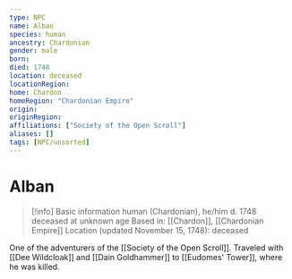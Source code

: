 ```yaml
---
type: NPC
name: Alban
species: human
ancestry: Chardonian
gender: male
born: 
died: 1748
location: deceased
locationRegion:
home: Chardon
homeRegion: "Chardonian Empire"
origin:
originRegion:
affiliations: ["Society of the Open Scroll"]
aliases: []
tags: [NPC/unsorted]
---
```

# Alban
>[!info] Basic information
>human (Chardonian), he/him
>d. 1748
>deceased at unknown age
>Based in: [[Chardon]], [[Chardonian Empire]]
>Location (updated November 15, 1748): deceased

One of the adventurers of the [[Society of the Open Scroll]]. Traveled with [[Dee Wildcloak]] and [[Dain Goldhammer]] to [[Eudomes' Tower]], where he was killed. 